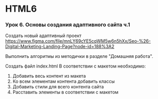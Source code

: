 # HTML6
### Урок 6. Основы создания адаптивного сайта ч.1

Создать новый адаптивный проект
https://www.figma.com/file/mnLY69cYE5cqWM5w6n5hXx/Seo-%26-Digital-Marketing-Landing-Page?node-id=188%3A2

Выполнить алгоритмы из методички в разделе "Домашняя работа".

Создать файл index.html
В соответствии с макетом необходимо:
1.	Добавить весь контент из макета
2.	Ко всем элементам контента добавить классы
3.	Добавить стили для всего контента сайта
4.	Расставить элементы в соответствии с макетом





